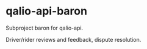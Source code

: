# qalio-api-baron

Subproject baron for qalio-api.

Driver/rider reviews and feedback, dispute resolution.
